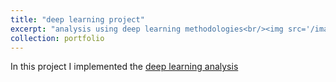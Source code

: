 ```yaml
---
title: "deep learning project"
excerpt: "analysis using deep learning methodologies<br/><img src='/images/500x300.png'>"
collection: portfolio
---
```


In this project I implemented the [deep learning analysis ](https://github.com/nandinii27/github.io/blob/master/_portfolio/Deep_Learning_Shashank_Sandesh_Nandini.ipynb) 

